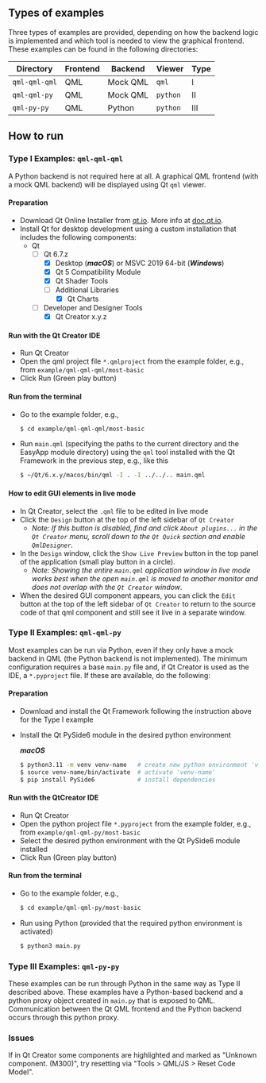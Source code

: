 ## Types of examples

Three types of examples are provided, depending on how the backend logic is implemented and which tool is needed to view the graphical frontend. These examples can be found in the following directories:

| Directory     | Frontend | Backend  | Viewer   | Type |
| ------------- | -------- | -------- | -------- | ---- |
| `qml-qml-qml` | QML      | Mock QML | `qml`    | I    |
| `qml-qml-py`  | QML      | Mock QML | `python` | II   |
| `qml-py-py`   | QML      | Python   | `python` | III  |


## How to run

### Type I Examples: `qml-qml-qml`

A Python backend is not required here at all. A graphical QML frontend (with a mock QML backend) will be displayed using Qt `qml` viewer.

#### Preparation

* Download Qt Online Installer from [qt.io](https://www.qt.io/download-qt-installer-oss). More info at [doc.qt.io](https://doc.qt.io/qt-6/qt-online-installation.html).
* Install Qt for desktop development using a custom installation that includes the following components:
    * Qt 
	   * [ ] Qt 6.7.z
	       * [x] Desktop (***macOS***) or MSVC 2019 64-bit (***Windows***)
	       * [x] Qt 5 Compatibility Module
	       * [x] Qt Shader Tools
   	       * [ ] Additional Libraries
   	           * [x] Qt Charts  
	   * [ ] Developer and Designer Tools
	       * [x] Qt Creator x.y.z

#### Run with the Qt Creator IDE
* Run Qt Creator
* Open the qml project file `*.qmlproject` from the example folder, e.g., from `example/qml-qml-qml/most-basic`
* Click Run (Green play button)

#### Run from the terminal
* Go to the example folder, e.g.,

  ```sh
  $ cd example/qml-qml-qml/most-basic
  ```

* Run `main.qml` (specifying the paths to the current directory and the EasyApp module directory) using the `qml` tool installed with the Qt Framework in the previous step, e.g., like this

  ```sh
  $ ~/Qt/6.x.y/macos/bin/qml -I . -I ../../.. main.qml
  ```

#### How to edit GUI elements in live mode

* In Qt Creator, select the `.qml` file to be edited in live mode
* Click the `Design` button at the top of the left sidebar of `Qt Creator`
    * _Note: If this button is disabled, find and click `About plugins...` in the `Qt Creator` menu, scroll down to the `Qt Quick` section and enable `QmlDesigner`._
* In the `Design` window, click the `Show Live Preview` button in the top panel of the application (small play button in a circle). 
    * _Note: Showing the entire `main.qml` application window in live mode works best when the open `main.qml` is moved to another monitor and does not overlap with the `Qt Creator` window_.
* When the desired GUI component appears, you can click the `Edit` button at the top of the left sidebar of `Qt Creator` to return to the source code of that qml component and still see it live in a separate window.

### Type II Examples: `qml-qml-py`

Most examples can be run via Python, even if they only have a mock backend in QML (the Python backend is not implemented). The minimum configuration requires a base `main.py` file and, if Qt Creator is used as the IDE, a `*.pyproject` file. If these are available, do the following:

#### Preparation

* Download and install the Qt Framework following the instruction above for the Type I example
* Install the Qt PySide6 module in the desired python environment

  ***macOS***
  
  ```sh
  $ python3.11 -m venv venv-name   # create new python environment 'venv-name'
  $ source venv-name/bin/activate  # activate 'venv-name'
  $ pip install PySide6            # install dependencies
  ```

#### Run with the QtCreator IDE
* Run Qt Creator
* Open the python project file `*.pyproject` from the example folder, e.g., from `example/qml-qml-py/most-basic`
* Select the desired python environment with the Qt PySide6 module installed
* Click Run (Green play button)

#### Run from the terminal
* Go to the example folder, e.g.,

  ```sh
  $ cd example/qml-qml-py/most-basic
  ```
* Run using Python (provided that the required python environment is activated)

  ```sh
  $ python3 main.py
  ```

### Type III Examples: `qml-py-py`

These examples can be run through Python in the same way as Type II described above. These examples have a Python-based backend and a python proxy object created in `main.py` that is exposed to QML. Communication between the Qt QML frontend and the Python backend occurs through this python proxy.

### Issues

If in Qt Creator some components are highlighted and marked as "Unknown component. (M300)", try resetting via "Tools > QML/JS > Reset Code Model".
